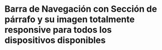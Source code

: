 # Barra de Navegación con Sección de párrafo y su imagen totalmente responsive para todos los dispositivos disponibles
